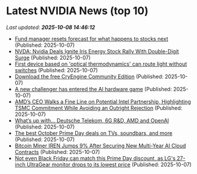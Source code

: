 # Latest NVIDIA News (top 10)
_Last updated: **2025-10-08 14:46:12**_

- [Fund manager resets forecast for what happens to stocks next](https://www.thestreet.com/markets/fund-manager-resets-forecast-for-what-happens-to-stocks-next) (Published: 2025-10-07)
- [NVDA: Nvidia Deals Ignite Iris Energy Stock Rally With Double-Digit Surge](https://finance.yahoo.com/news/nvda-nvidia-deals-ignite-iris-143245180.html) (Published: 2025-10-07)
- [First device based on 'optical thermodynamics' can route light without switches](https://phys.org/news/2025-10-device-based-optical-thermodynamics-route.html) (Published: 2025-10-07)
- [Download the free CryEngine Community Edition](https://www.cgchannel.com/2025/10/download-the-free-cryengine-community-edition/) (Published: 2025-10-07)
- [A new challenger has entered the AI hardware game](https://www.phonearena.com/news/a-new-challenger-has-entered-the-ai-hardware-game_id174684) (Published: 2025-10-07)
- [AMD’s CEO Walks a Fine Line on Potential Intel Partnership, Highlighting TSMC Commitment While Avoiding an Outright Rejection](https://wccftech.com/amd-ceo-walks-a-fine-line-on-potential-intel-partnership/) (Published: 2025-10-07)
- [What’s up with… Deutsche Telekom, 6G R&D, AMD and OpenAI](https://www.telecomtv.com/content/digital-platforms-services/what-s-up-with-deutsche-telekom-6g-r-d-amd-and-openai-53984/) (Published: 2025-10-07)
- [The best October Prime Day deals on TVs, soundbars, and more](https://www.theverge.com/tech/788328/amazon-october-prime-day-4k-tv-soundbar-streaming-deal-sale-2025) (Published: 2025-10-07)
- [Bitcoin Miner IREN Jumps 9% After Securing New Multi-Year AI Cloud Contracts](https://biztoc.com/x/01f91c0c6c4a0363) (Published: 2025-10-07)
- [Not even Black Friday can match this Prime Day discount, as LG's 27-inch UltraGear monitor drops to its lowest price](https://www.xda-developers.com/lg-ultragear-27-inch-1440p-180-prime-day-deal/) (Published: 2025-10-07)
